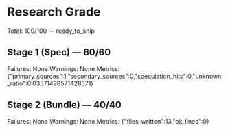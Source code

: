 # Research Grade
Total: 100/100 — ready_to_ship

## Stage 1 (Spec) — 60/60
Failures: None
Warnings: None
Metrics: {"primary_sources":1,"secondary_sources":0,"speculation_hits":0,"unknown_ratio":0.03571428571428571}

## Stage 2 (Bundle) — 40/40
Failures: None
Warnings: None
Metrics: {"files_written":13,"ok_lines":0}